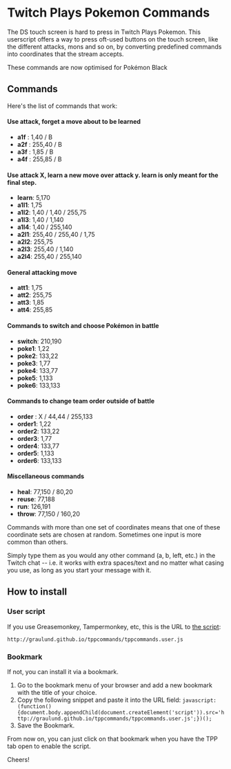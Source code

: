 # Twitch Plays Pokemon Commands

The DS touch screen is hard to press in Twitch Plays Pokemon. This userscript offers a way to press oft-used buttons on the touch screen, like the different attacks, mons and so on, by converting predefined commands into coordinates that the stream accepts.


These commands are now optimised for Pokémon Black
## Commands
Here's the list of commands that work:

#### Use attack, forget a move about to be learned 
* **a1f** : 1,40 / B
* **a2f** : 255,40 / B
* **a3f** : 1,85 / B
* **a4f** : 255,85 / B

#### Use attack X, learn a new move over attack y. learn is only meant for the final step. 
* **learn**: 5,170 
* **a1l1**: 1,75
* **a1l2**: 1,40 / 1,40 / 255,75
* **a1l3**: 1,40 / 1,140
* **a1l4**: 1,40 / 255,140
* **a2l1**: 255,40 / 255,40 / 1,75
* **a2l2**: 255,75
* **a2l3**: 255,40 / 1,140
* **a2l4**: 255,40 / 255,140

#### General attacking move 
* **att1**:   1,75
* **att2**:   255,75
* **att3**:   1,85
* **att4**:   255,85

#### Commands to switch and choose Pokémon in battle
* **switch**: 210,190
* **poke1**:  1,22
* **poke2**:  133,22
* **poke3**:  1,77
* **poke4**:  133,77
* **poke5**:  1,133
* **poke6**:  133,133

#### Commands to change team order outside of battle
* **order** : X / 44,44 / 255,133
* **order1**: 1,22
* **order2**: 133,22
* **order3**: 1,77
* **order4**: 133,77
* **order5**: 1,133
* **order6**: 133,133

#### Miscellaneous commands 
* **heal**:   77,150 / 80,20
* **reuse**:  77,188
* **run**:    126,191
* **throw**:  77,150 / 160,20

Commands with more than one set of coordinates means that one of these coordinate sets are chosen at random.  Sometimes one input is more common than others.

Simply type them as you would any other command (a, b, left, etc.) in the Twitch chat -- i.e. it works with extra spaces/text and no matter what casing you use, as long as you start your message with it.

## How to install

### User script

If you use Greasemonkey, Tampermonkey, etc, this is the URL to [the script](http://graulund.github.io/tppcommands/tppcommands.user.js):

`http://graulund.github.io/tppcommands/tppcommands.user.js`

### Bookmark

If not, you can install it via a bookmark.

1. Go to the bookmark menu of your browser and add a new bookmark with the title of your choice.
2. Copy the following snippet and paste it into the URL field: `javascript:(function(){document.body.appendChild(document.createElement('script')).src='http://graulund.github.io/tppcommands/tppcommands.user.js';})();`
3. Save the Bookmark.

From now on, you can just click on that bookmark when you have the TPP tab open to enable the script.

Cheers!

